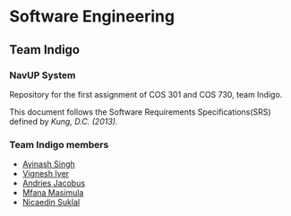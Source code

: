 # Software Engineering 
## Team Indigo
### NavUP System

Repository for the first assignment of COS 301 and COS 730, team Indigo.

This document follows the Software Requirements Specifications(SRS) defined by *Kung, D.C. (2013).*



### Team Indigo members
- [Avinash Singh](https://github.com/AvinashSingh786)
- [Vignesh Iyer](https://github.com/Vignesh-95)
- [Andries Jacobus](https://github.com/AndriesJacobus)
- [Mfana Masimula](https://github.com/mfanamasimula)
- [Nicaedin Suklal](https://github.com/)


